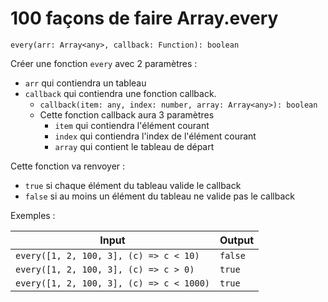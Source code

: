 # 100 façons de faire Array.every

`every(arr: Array<any>, callback: Function): boolean`

Créer une fonction `every` avec 2 paramètres :

- `arr` qui contiendra un tableau
- `callback` qui contiendra une fonction callback.
  - `callback(item: any, index: number, array: Array<any>): boolean`
  - Cette fonction callback aura 3 paramètres
    - `item` qui contiendra l'élément courant
    - `index` qui contiendra l'index de l'élément courant
    - `array` qui contient le tableau de départ

Cette fonction va renvoyer :

- `true` si chaque élément du tableau valide le callback
- `false` si au moins un élément du tableau ne valide pas le callback

Exemples :

| Input                                    | Output  |
| ---------------------------------------- | ------- |
| `every([1, 2, 100, 3], (c) => c < 10)`   | `false` |
| `every([1, 2, 100, 3], (c) => c > 0)`    | `true`  |
| `every([1, 2, 100, 3], (c) => c < 1000)` | `true`  |
